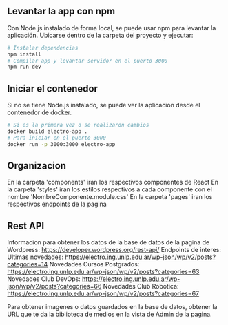 ## Levantar la app con npm
Con Node.js instalado de forma local, se puede usar npm para levantar la aplicación. Ubicarse dentro de la carpeta del proyecto y ejecutar:

```bash
# Instalar dependencias
npm install
# Compilar app y levantar servidor en el puerto 3000
npm run dev
```

## Iniciar el contenedor
Si no se tiene Node.js instalado, se puede ver la aplicación desde el contenedor de docker.

```bash
# Si es la primera vez o se realizaron cambios
docker build electro-app .
# Para iniciar en el puerto 3000
docker run -p 3000:3000 electro-app
```
## Organizacion
En la carpeta 'components' iran los respectivos componentes de React
En la carpeta 'styles' iran los estilos respectivos a cada componente con el nombre 'NombreComponente.module.css'
En la carpeta 'pages' iran los respectivos endpoints de la pagina

## Rest API
Informacion para obtener los datos de la base de datos de la pagina de Wordpress: https://developer.wordpress.org/rest-api/
Endpoints de interes: 
Ultimas novedades: https://electro.ing.unlp.edu.ar/wp-json/wp/v2/posts?categories=14
Novedades Cursos Postgrados: https://electro.ing.unlp.edu.ar/wp-json/wp/v2/posts?categories=63
Novedades Club DevOps: https://electro.ing.unlp.edu.ar/wp-json/wp/v2/posts?categories=66
Novedades Club Robotica: https://electro.ing.unlp.edu.ar/wp-json/wp/v2/posts?categories=67

Para obtener imagenes o datos guardados en la base de datos, obtener la URL que te da la biblioteca de medios en la vista de Admin de la pagina.
